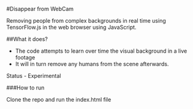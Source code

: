 #Disappear from WebCam

Removing people from complex backgrounds in real time using TensorFlow.js in the web browser using JavaScript.

##What it does?

- The code attempts to learn over time the visual background in a live footage
- It will in turn remove any humans from the scene afterwards.

Status - Experimental

###How to run

Clone the repo and run the index.html file
